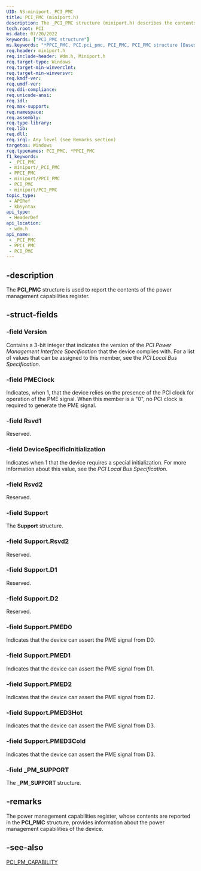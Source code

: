 ```yaml
---
UID: NS:miniport._PCI_PMC
title: PCI_PMC (miniport.h)
description: The _PCI_PMC structure (miniport.h) describes the contents of the power management capabilities register.
tech.root: PCI
ms.date: 07/20/2022
keywords: ["PCI_PMC structure"]
ms.keywords: "*PPCI_PMC, PCI.pci_pmc, PCI_PMC, PCI_PMC structure [Buses], PPCI_PMC, PPCI_PMC structure pointer [Buses], _PCI_PMC, pci_struct_5ac33692-66a0-4c2e-89dc-e5ace757e06b.xml, wdm/PCI_PMC, wdm/PPCI_PMC"
req.header: miniport.h
req.include-header: Wdm.h, Miniport.h
req.target-type: Windows
req.target-min-winverclnt: 
req.target-min-winversvr: 
req.kmdf-ver: 
req.umdf-ver: 
req.ddi-compliance: 
req.unicode-ansi: 
req.idl: 
req.max-support: 
req.namespace: 
req.assembly: 
req.type-library: 
req.lib: 
req.dll: 
req.irql: Any level (see Remarks section)
targetos: Windows
req.typenames: PCI_PMC, *PPCI_PMC
f1_keywords:
 - _PCI_PMC
 - miniport/_PCI_PMC
 - PPCI_PMC
 - miniport/PPCI_PMC
 - PCI_PMC
 - miniport/PCI_PMC
topic_type:
 - APIRef
 - kbSyntax
api_type:
 - HeaderDef
api_location:
 - wdm.h
api_name:
 - _PCI_PMC
 - PPCI_PMC
 - PCI_PMC
---
```


## -description

The **PCI_PMC** structure is used to report the contents of the power management capabilities register.

## -struct-fields

### -field Version

Contains a 3-bit integer that indicates the version of the *PCI Power Management Interface Specification* that the device complies with. For a list of values that can be assigned to this member, see the *PCI Local Bus Specification*.

### -field PMEClock

Indicates, when 1, that the device relies on the presence of the PCI clock for operation of the PME signal. When this member is a "0", no PCI clock is required to generate the PME signal.

### -field Rsvd1

Reserved.

### -field DeviceSpecificInitialization

Indicates when 1 that the device requires a special initialization. For more information about this value, see the *PCI Local Bus Specification*.

### -field Rsvd2

Reserved.

### -field Support

The **Support** structure.

### -field Support.Rsvd2

Reserved.

### -field Support.D1

Reserved.

### -field Support.D2

Reserved.

### -field Support.PMED0

Indicates that the device can assert the PME signal from D0.

### -field Support.PMED1

Indicates that the device can assert the PME signal from D1.

### -field Support.PMED2

Indicates that the device can assert the PME signal from D2.

### -field Support.PMED3Hot

Indicates that the device can assert the PME signal from D3.

### -field Support.PMED3Cold

Indicates that the device can assert the PME signal from D3.

### -field _PM_SUPPORT

The **_PM_SUPPORT** structure.

## -remarks

The power management capabilities register, whose contents are reported in the **PCI_PMC** structure, provides information about the power management capabilities of the device.

## -see-also

[PCI_PM_CAPABILITY](/windows-hardware/drivers/ddi/wdm/ns-wdm-_pci_pm_capability)
